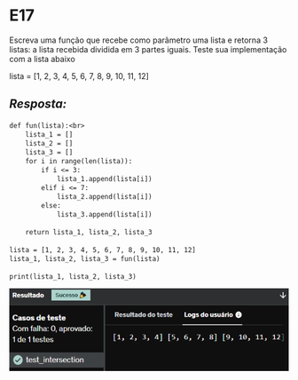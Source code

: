 # E17
Escreva uma função que recebe como parâmetro uma lista e retorna 3 listas: a lista recebida dividida em 3 partes iguais. Teste sua implementação com a lista abaixo

lista = [1, 2, 3, 4, 5, 6, 7, 8, 9, 10, 11, 12]

## *Resposta:*
```
def fun(lista):<br>
    lista_1 = []
    lista_2 = []
    lista_3 = []
    for i in range(len(lista)):
        if i <= 3:
            lista_1.append(lista[i])
        elif i <= 7:
            lista_2.append(lista[i])
        else:
            lista_3.append(lista[i])
    
    return lista_1, lista_2, lista_3

lista = [1, 2, 3, 4, 5, 6, 7, 8, 9, 10, 11, 12]
lista_1, lista_2, lista_3 = fun(lista)

print(lista_1, lista_2, lista_3)
```

![E17](../../Evidencias/Python_1/Exercicio_17.png)